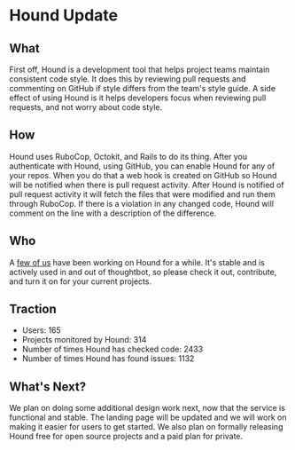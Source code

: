 # Hound Update

## What

First off, Hound is a development tool that helps project teams maintain consistent code style. It does this by reviewing pull requests and commenting on GitHub if style differs from the team's style guide. A side effect of using Hound is it helps developers focus when reviewing pull requests, and not worry about code style.

## How

Hound uses RuboCop, Octokit, and Rails to do its thing. After you authenticate with Hound, using GitHub, you can enable Hound for any of your repos. When you do that a web hook is created on GitHub so Hound will be notified when there is pull request activity. After Hound is notified of pull request activity it will fetch the files that were modified and run them through RuboCop. If there is a violation in any changed code, Hound will comment on the line with a description of the difference.

## Who

A [few of us](https://github.com/thoughtbot/hound/graphs/contributors) have been working on Hound for a while. It's stable and is actively used in and out of thoughtbot, so please check it out, contribute, and turn it on for your current projects.

## Traction

* Users: 165
* Projects monitored by Hound: 314
* Number of times Hound has checked code: 2433
* Number of times Hound has found issues: 1132

## What's Next?

We plan on doing some additional design work next, now that the service is functional and stable. The landing page will be updated and we will work on making it easier for users to get started. We also plan on formally releasing Hound free for open source projects and a paid plan for private.
